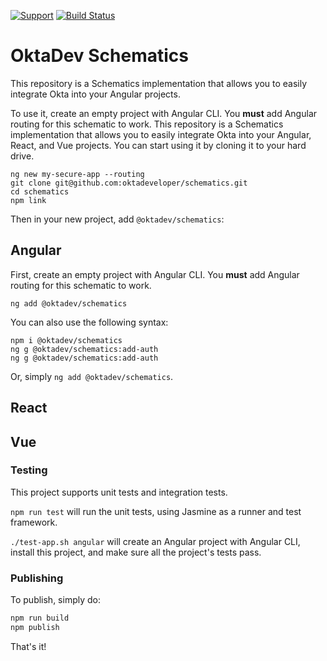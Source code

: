 [![Support](https://img.shields.io/badge/support-developer%20forum-blue.svg)][devforum] [![Build Status](https://travis-ci.org/oktadeveloper/schematics.svg?branch=master)](https://travis-ci.org/oktadeveloper/schematics)

# OktaDev Schematics

This repository is a Schematics implementation that allows you to easily integrate Okta into your Angular projects.


To use it, create an empty project with Angular CLI. You **must** add Angular routing for this schematic to work.
This repository is a Schematics implementation that allows you to easily integrate Okta into your Angular, React, and Vue projects. You can start using it by cloning it to your hard drive.

```
ng new my-secure-app --routing
git clone git@github.com:oktadeveloper/schematics.git
cd schematics
npm link
```

Then in your new project, add `@oktadev/schematics`:
## Angular 

First, create an empty project with Angular CLI. You **must** add Angular routing for this schematic to work.

```
ng add @oktadev/schematics
```

You can also use the following syntax:

```
npm i @oktadev/schematics
ng g @oktadev/schematics:add-auth
ng g @oktadev/schematics:add-auth
```

Or, simply `ng add @oktadev/schematics`.

## React

## Vue

### Testing

This project supports unit tests and integration tests.

`npm run test` will run the unit tests, using Jasmine as a runner and test framework.

`./test-app.sh angular` will create an Angular project with Angular CLI, install this project, and make sure all the project's tests pass.

### Publishing

To publish, simply do:

```bash
npm run build
npm publish
```

That's it!

[devforum]: https://devforum.okta.com
